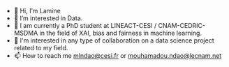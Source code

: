 - 👋 Hi, I’m Lamine
- 👀 I’m interested in Data.
- 🌱 I am currently a PhD student at LINEACT-CESI / CNAM-CEDRIC-MSDMA in the field of XAI, bias and fairness in machine learning.
- 💞️ I'm interested in any type of collaboration on a data science project related to my field.
- 📫 How to reach me mlndao@cesi.fr or mouhamadou.ndao@lecnam.net

<!---
laminendao/laminendao is a ✨ special ✨ repository because its `README.md` (this file) appears on your GitHub profile.
You can click the Preview link to take a look at your changes.
--->
